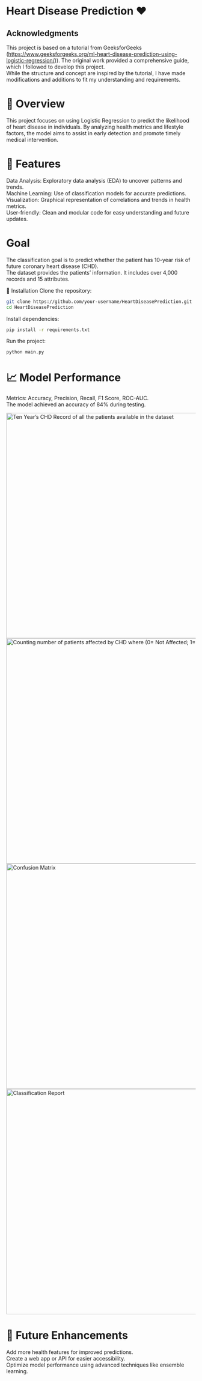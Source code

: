 # Heart Disease Prediction ❤️

## Acknowledgments

This project is based on a tutorial from GeeksforGeeks (https://www.geeksforgeeks.org/ml-heart-disease-prediction-using-logistic-regression/)). The original work provided a comprehensive guide, which I followed to develop this project.\
While the structure and concept are inspired by the tutorial, I have made modifications and additions to fit my understanding and requirements.


# 📝 Overview
  This project focuses on using Logistic Regression to predict the likelihood of heart disease in individuals. 
  By analyzing health metrics and lifestyle factors, the model aims to assist in early detection and promote timely medical intervention.

# 🚀 Features
Data Analysis: Exploratory data analysis (EDA) to uncover patterns and trends.\
Machine Learning: Use of classification models for accurate predictions.\
Visualization: Graphical representation of correlations and trends in health metrics.\
User-friendly: Clean and modular code for easy understanding and future updates.

# Goal

The classification goal is to predict whether the patient has 10-year risk of future coronary heart disease (CHD).\
The dataset provides the patients’ information. It includes over 4,000 records and 15 attributes.

🔧 Installation
Clone the repository:
```bash
git clone https://github.com/your-username/HeartDiseasePrediction.git
cd HeartDiseasePrediction
```
Install dependencies:
```bash
pip install -r requirements.txt
```
Run the project:
```bash
python main.py
```
# 📈 Model Performance
Metrics: Accuracy, Precision, Recall, F1 Score, ROC-AUC.\
The model achieved an accuracy of 84% during testing.

<img src="https://github.com/user-attachments/assets/643760a7-a0b7-43b1-933b-7f6a3c8e078c" alt="Ten Year’s CHD Record of all the patients available in the dataset" width="600"/>

<img src="https://github.com/user-attachments/assets/8f14a47c-b2eb-43e2-8cc6-9ed6f326c042" alt="Counting number of patients affected by CHD where (0= Not Affected; 1= Affected)" width="600"/>

<img src="https://github.com/user-attachments/assets/a32e6948-a007-4ece-9668-bf69e8aaac4d" alt="Confusion Matrix" width="600"/>

<img src="https://github.com/user-attachments/assets/34bd49ad-99c9-4bc3-9f8e-e2eb0d5b75b8" alt="Classification Report" width="600"/>



# 🌟 Future Enhancements
Add more health features for improved predictions.\
Create a web app or API for easier accessibility.\
Optimize model performance using advanced techniques like ensemble learning.

